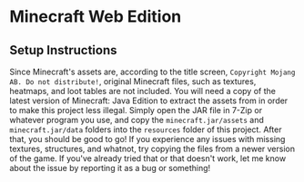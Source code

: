 [1]: https://minecraft.net "Minecraft's Official Website"

# Minecraft Web Edition
## Setup Instructions
Since Minecraft's assets are, according to the title screen, `Copyright Mojang AB. Do not distribute!`, original Minecraft files, such as textures, heatmaps, and loot tables are not included. You will need a copy of the latest version of Minecraft: Java Edition to extract the assets from in order to make this project less illegal. Simply open the JAR file in 7-Zip or whatever program you use, and copy the `minecraft.jar/assets` and `minecraft.jar/data` folders into the `resources` folder of this project. After that, you should be good to go! If you experience any issues with missing textures, structures, and whatnot, try copying the files from a newer version of the game. If you've already tried that or that doesn't work, let me know about the issue by reporting it as a bug or something!